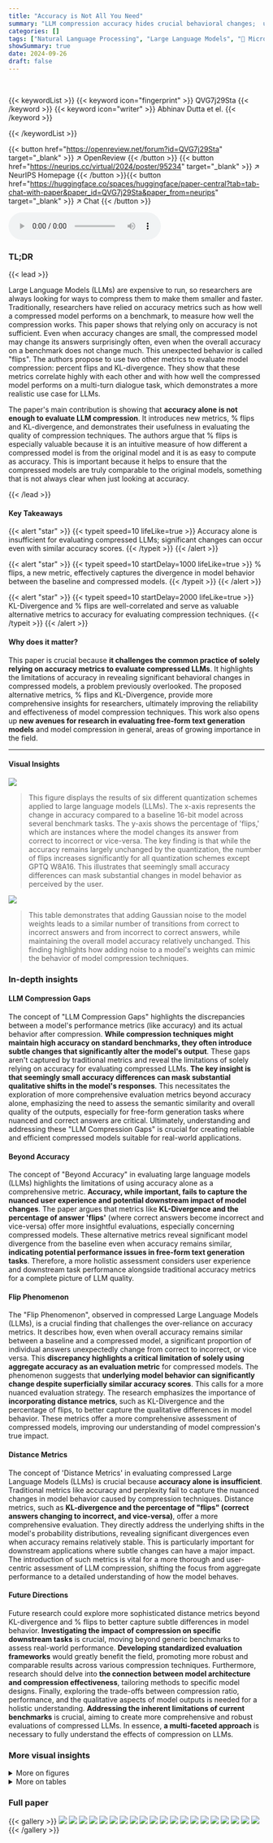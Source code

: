 ```yaml
---
title: "Accuracy is Not All You Need"
summary: "LLM compression accuracy hides crucial behavioral changes;  use % flips and KL-divergence for better evaluation."
categories: []
tags: ["Natural Language Processing", "Large Language Models", "🏢 Microsoft Research",]
showSummary: true
date: 2024-09-26
draft: false
---
```


<br>

{{< keywordList >}}
{{< keyword icon="fingerprint" >}} QVG7j29Sta {{< /keyword >}}
{{< keyword icon="writer" >}} Abhinav Dutta et el. {{< /keyword >}}
 
{{< /keywordList >}}

{{< button href="https://openreview.net/forum?id=QVG7j29Sta" target="_blank" >}}
↗ OpenReview
{{< /button >}}
{{< button href="https://neurips.cc/virtual/2024/poster/95234" target="_blank" >}}
↗ NeurIPS Homepage
{{< /button >}}{{< button href="https://huggingface.co/spaces/huggingface/paper-central?tab=tab-chat-with-paper&paper_id=QVG7j29Sta&paper_from=neurips" target="_blank" >}}
↗ Chat
{{< /button >}}



<audio controls>
    <source src="https://ai-paper-reviewer.com/QVG7j29Sta/podcast.wav" type="audio/wav">
    Your browser does not support the audio element.
</audio>


### TL;DR


{{< lead >}}

Large Language Models (LLMs) are expensive to run, so researchers are always looking for ways to compress them to make them smaller and faster. Traditionally, researchers have relied on accuracy metrics such as how well a compressed model performs on a benchmark, to measure how well the compression works. This paper shows that relying only on accuracy is not sufficient. Even when accuracy changes are small, the compressed model may change its answers surprisingly often, even when the overall accuracy on a benchmark does not change much. This unexpected behavior is called "flips". The authors propose to use two other metrics to evaluate model compression: percent flips and KL-divergence. They show that these metrics correlate highly with each other and with how well the compressed model performs on a multi-turn dialogue task, which demonstrates a more realistic use case for LLMs. 

The paper's main contribution is showing that **accuracy alone is not enough to evaluate LLM compression**. It introduces new metrics, % flips and KL-divergence, and demonstrates their usefulness in evaluating the quality of compression techniques. The authors argue that % flips is especially valuable because it is an intuitive measure of how different a compressed model is from the original model and it is as easy to compute as accuracy.  This is important because it helps to ensure that the compressed models are truly comparable to the original models, something that is not always clear when just looking at accuracy.

{{< /lead >}}


#### Key Takeaways

{{< alert "star" >}}
{{< typeit speed=10 lifeLike=true >}} Accuracy alone is insufficient for evaluating compressed LLMs; significant changes can occur even with similar accuracy scores. {{< /typeit >}}
{{< /alert >}}

{{< alert "star" >}}
{{< typeit speed=10 startDelay=1000 lifeLike=true >}} % flips, a new metric, effectively captures the divergence in model behavior between the baseline and compressed models. {{< /typeit >}}
{{< /alert >}}

{{< alert "star" >}}
{{< typeit speed=10 startDelay=2000 lifeLike=true >}} KL-Divergence and % flips are well-correlated and serve as valuable alternative metrics to accuracy for evaluating compression techniques. {{< /typeit >}}
{{< /alert >}}

#### Why does it matter?
This paper is crucial because **it challenges the common practice of solely relying on accuracy metrics to evaluate compressed LLMs**.  It highlights the limitations of accuracy in revealing significant behavioral changes in compressed models, a problem previously overlooked.  The proposed alternative metrics, % flips and KL-Divergence, provide more comprehensive insights for researchers, ultimately improving the reliability and effectiveness of model compression techniques.  This work also opens up **new avenues for research in evaluating free-form text generation models** and model compression in general, areas of growing importance in the field.

------
#### Visual Insights



![](https://ai-paper-reviewer.com/QVG7j29Sta/figures_1_1.jpg)

> This figure displays the results of six different quantization schemes applied to large language models (LLMs).  The x-axis represents the change in accuracy compared to a baseline 16-bit model across several benchmark tasks. The y-axis shows the percentage of 'flips,' which are instances where the model changes its answer from correct to incorrect or vice-versa.  The key finding is that while the accuracy remains largely unchanged by the quantization, the number of flips increases significantly for all quantization schemes except GPTQ W8A16. This illustrates that seemingly small accuracy differences can mask substantial changes in model behavior as perceived by the user.





![](https://ai-paper-reviewer.com/QVG7j29Sta/tables_2_1.jpg)

> This table demonstrates that adding Gaussian noise to the model weights leads to a similar number of transitions from correct to incorrect answers and from incorrect to correct answers, while maintaining the overall model accuracy relatively unchanged. This finding highlights how adding noise to a model's weights can mimic the behavior of model compression techniques.





### In-depth insights


#### LLM Compression Gaps
The concept of "LLM Compression Gaps" highlights the discrepancies between a model's performance metrics (like accuracy) and its actual behavior after compression.  **While compression techniques might maintain high accuracy on standard benchmarks, they often introduce subtle changes that significantly alter the model's output**. These gaps aren't captured by traditional metrics and reveal the limitations of solely relying on accuracy for evaluating compressed LLMs.  **The key insight is that seemingly small accuracy differences can mask substantial qualitative shifts in the model's responses**. This necessitates the exploration of more comprehensive evaluation metrics beyond accuracy alone, emphasizing the need to assess the semantic similarity and overall quality of the outputs, especially for free-form generation tasks where nuanced and correct answers are critical.  Ultimately, understanding and addressing these "LLM Compression Gaps" is crucial for creating reliable and efficient compressed models suitable for real-world applications.

#### Beyond Accuracy
The concept of "Beyond Accuracy" in evaluating large language models (LLMs) highlights the limitations of using accuracy alone as a comprehensive metric.  **Accuracy, while important, fails to capture the nuanced user experience and potential downstream impact of model changes**.  The paper argues that metrics like **KL-Divergence and the percentage of answer 'flips'** (where correct answers become incorrect and vice-versa) offer more insightful evaluations, especially concerning compressed models. These alternative metrics reveal significant model divergence from the baseline even when accuracy remains similar, **indicating potential performance issues in free-form text generation tasks**.  Therefore, a more holistic assessment considers user experience and downstream task performance alongside traditional accuracy metrics for a complete picture of LLM quality.

#### Flip Phenomenon
The "Flip Phenomenon", observed in compressed Large Language Models (LLMs), is a crucial finding that challenges the over-reliance on accuracy metrics.  It describes how, even when overall accuracy remains similar between a baseline and a compressed model, a significant proportion of individual answers unexpectedly change from correct to incorrect, or vice versa. This **discrepancy highlights a critical limitation of solely using aggregate accuracy as an evaluation metric** for compressed models.  The phenomenon suggests that **underlying model behavior can significantly change despite superficially similar accuracy scores**. This calls for a more nuanced evaluation strategy. The research emphasizes the importance of **incorporating distance metrics**, such as KL-Divergence and the percentage of flips, to better capture the qualitative differences in model behavior.  These metrics offer a more comprehensive assessment of compressed models, improving our understanding of model compression's true impact.

#### Distance Metrics
The concept of 'Distance Metrics' in evaluating compressed Large Language Models (LLMs) is crucial because **accuracy alone is insufficient**.  Traditional metrics like accuracy and perplexity fail to capture the nuanced changes in model behavior caused by compression techniques.  Distance metrics, such as **KL-divergence and the percentage of "flips" (correct answers changing to incorrect, and vice-versa)**, offer a more comprehensive evaluation.  They directly address the underlying shifts in the model's probability distributions, revealing significant divergences even when accuracy remains relatively stable. This is particularly important for downstream applications where subtle changes can have a major impact.  The introduction of such metrics is vital for a more thorough and user-centric assessment of LLM compression, shifting the focus from aggregate performance to a detailed understanding of how the model behaves.

#### Future Directions
Future research could explore more sophisticated distance metrics beyond KL-divergence and % flips to better capture subtle differences in model behavior.  **Investigating the impact of compression on specific downstream tasks** is crucial, moving beyond generic benchmarks to assess real-world performance.  **Developing standardized evaluation frameworks** would greatly benefit the field, promoting more robust and comparable results across various compression techniques.  Furthermore, research should delve into **the connection between model architecture and compression effectiveness**, tailoring methods to specific model designs.  Finally, exploring the trade-offs between compression ratio, performance, and the qualitative aspects of model outputs is needed for a holistic understanding.  **Addressing the inherent limitations of current benchmarks** is crucial, aiming to create more comprehensive and robust evaluations of compressed LLMs.  In essence, **a multi-faceted approach** is necessary to fully understand the effects of compression on LLMs.


### More visual insights

<details>
<summary>More on figures
</summary>


![](https://ai-paper-reviewer.com/QVG7j29Sta/figures_4_1.jpg)

> This figure displays the correlation between the percentage of flips and KL-Divergence across various model-quantization combinations.  It shows that as the percentage of flips increases, KL-Divergence also increases, indicating a strong positive correlation between the two metrics. This is true across three different tasks (ARC-Easy, ARC-Challenge, and MMLU 5-shot). The high correlation suggests that the flips metric can be used as a proxy for the KL-Divergence metric, which is more computationally expensive to calculate.  Each point on the graph represents a different model and quantization technique, as detailed in Table 4 of the paper.


![](https://ai-paper-reviewer.com/QVG7j29Sta/figures_5_1.jpg)

> This figure shows the accuracy difference and percentage of flips for two different LLMs compression techniques, namely, layer dropping and WANDA pruning, on the MMLU 5-shot task.  The x-axis represents the fraction of layers dropped or sparsity, while the y-axis shows the percentage change in accuracy and the percentage of flips. The plot demonstrates that even when there is negligible change in accuracy (as measured by the difference from the baseline), there is a steady increase in the number of flips as the number of layers dropped or sparsity increases. This finding highlights that accuracy alone might not be sufficient to evaluate the quality of compressed models.


![](https://ai-paper-reviewer.com/QVG7j29Sta/figures_6_1.jpg)

> This figure shows the relationship between the probability of an answer changing (i.e., flipping from correct to incorrect or vice versa) and the top margin of the model's prediction for a given question. The top margin is defined as the difference in probability between the most probable answer and the second most probable answer. The figure demonstrates that when the top margin is low (indicating low confidence in the model's prediction), there is a greater chance that the answer will change after quantization. The result is consistent across several LLMs and benchmarks.


![](https://ai-paper-reviewer.com/QVG7j29Sta/figures_6_2.jpg)

> This figure shows the relationship between the change in prediction probability and the baseline top margin for the MMLU 5-shot benchmark.  The x-axis represents the baseline top margin, while the y-axis shows the absolute difference in prediction probability between the quantized and baseline models for each answer choice. The BnB W4A4 quantization scheme was used. The results demonstrate that the change in prediction probability is more significant when the baseline top margin is low.  This observation remains consistent across different quantization schemes, indicating a correlation between prediction confidence and the likelihood of answer changes during quantization.


![](https://ai-paper-reviewer.com/QVG7j29Sta/figures_8_1.jpg)

> This figure compares the correlation between the percentage of flips (a metric indicating changes in answers from correct to incorrect or vice versa) and the difference in MT-Bench scores (a multi-turn dialogue task evaluating free-form text generation capabilities). The left subplot shows a strong negative correlation between flips and MT-Bench scores for Llama2-70b and Yi-34b chat models. The right subplot indicates a weaker positive correlation between accuracy difference and MT-Bench scores. This suggests that flips are a more reliable indicator of downstream task performance compared to just accuracy differences.


![](https://ai-paper-reviewer.com/QVG7j29Sta/figures_8_2.jpg)

> This figure shows the results of six different quantization schemes applied to four different large language models (LLMs) across seven benchmark tasks.  The key finding is that while the change in accuracy between the baseline (16-bit) models and the quantized models is minimal (almost negligible), there is a significant number of 'flips.' Flips refer to instances where a correct answer from the baseline model becomes incorrect in the quantized model, and vice versa.  The only exception to this trend is the GPTQ W8A16 scheme. This highlights a critical limitation of using accuracy alone as a metric for evaluating LLM compression techniques, as it masks the significant divergence in model behavior revealed by the high number of flips. The figure visually represents this divergence, suggesting that using only accuracy as an evaluation metric can be misleading.


![](https://ai-paper-reviewer.com/QVG7j29Sta/figures_24_1.jpg)

> This figure shows the relationship between the change in prediction probability and the baseline top margin for the MMLU 5-shot benchmark.  The x-axis represents the baseline top margin, which is the difference between the highest and second-highest probabilities assigned to answer choices. The y-axis represents the absolute difference in prediction probabilities between the quantized model and the baseline model, summed across all answer choices.  The figure uses the BnB W4A4 quantization scheme, but the trend holds across other quantization schemes as well.  It demonstrates that when the baseline top margin is low (indicating less model certainty), the change in prediction probabilities is higher, suggesting a greater impact from quantization.


![](https://ai-paper-reviewer.com/QVG7j29Sta/figures_24_2.jpg)

> This figure shows the relationship between the change in prediction probability of multiple-choice answers and the baseline top margin in the MMLU 5-shot benchmark after applying BnB W4A4 quantization.  The x-axis represents the baseline top margin, and the y-axis represents the absolute difference in prediction probabilities between the baseline and quantized models. The plot indicates a strong correlation between a low baseline top margin and a larger change in prediction probabilities after quantization. This correlation is consistent across different quantization schemes.


![](https://ai-paper-reviewer.com/QVG7j29Sta/figures_24_3.jpg)

> The figure shows the relationship between sparsity, accuracy difference, and flips for the SliceGPT model.  As sparsity increases, the accuracy difference remains relatively low, indicating that the model's overall accuracy is preserved. However, the number of flips increases significantly, implying a considerable divergence in model behavior despite similar accuracy scores.


![](https://ai-paper-reviewer.com/QVG7j29Sta/figures_25_1.jpg)

> This figure shows the accuracy difference and percentage of flips for two model compression techniques: dropping the last n layers and WANDA pruning.  The Llama2-13b model was used with the MMLU 5-shot benchmark.  The key takeaway is that even when the accuracy remains similar to the baseline (16-bit model), the number of flips (changes from correct to incorrect answers and vice-versa) significantly increases as more layers are dropped or more sparsity is introduced using the pruning method. This highlights that accuracy alone might not be enough to evaluate compression techniques and other metrics, such as flips, are needed to capture the underlying differences in model behavior.


![](https://ai-paper-reviewer.com/QVG7j29Sta/figures_25_2.jpg)

> This figure shows the relationship between the sparsity of a model, resulting from the application of the SliceGPT compression technique, and two key metrics: accuracy difference and percentage of flips.  The x-axis represents the sparsity level, ranging from 0 to 0.5, indicating the fraction of model parameters removed. The y-axis displays the percentage change in accuracy and the percentage of flips.  The graph indicates that as sparsity increases, there is a gradual increase in the percentage of flips, even when the change in accuracy is relatively modest.  This highlights the potential divergence between the original and compressed model's behavior, even with similar accuracy scores.


![](https://ai-paper-reviewer.com/QVG7j29Sta/figures_25_3.jpg)

> This figure displays the results of six different quantization schemes applied to four large language models (LLMs) across seven distinct tasks.  The x-axis represents the percentage change in accuracy compared to a 16-bit baseline model, while the y-axis shows the baseline accuracy. Each point on the graph represents a specific model and quantization scheme combination applied to one of the tasks.  The key finding is that, despite minimal changes in accuracy (most are within ±2%), there is a substantial increase in the percentage of 'flips' (instances where correct answers become incorrect, or vice-versa) for most of the quantization techniques, except GPTQ W8A16. This suggests that while the overall accuracy might be similar, the compressed models behave considerably differently from the original model at the granular answer level.


![](https://ai-paper-reviewer.com/QVG7j29Sta/figures_26_1.jpg)

> This figure shows the correlation between two distance metrics: the percentage of flips and the KL divergence. Each point represents a specific model and its corresponding quantization technique used in the study, as detailed in Table 4. The strong correlation observed suggests that the percentage of flips can serve as a useful proxy for KL divergence, a more computationally expensive metric. This finding supports the paper's argument that the percentage of flips is a valuable metric for evaluating the quality of LLM compression.


![](https://ai-paper-reviewer.com/QVG7j29Sta/figures_31_1.jpg)

> This figure shows the results of six different quantization schemes applied to four large language models (LLMs) across seven different benchmark tasks.  While the accuracy change compared to the baseline 16-bit models is negligible (within 2%), a significant number of 'flips' (changes in answers from correct to incorrect or vice versa) are observed for most quantization methods. This indicates that although overall accuracy remains similar, the underlying behavior of the compressed models significantly deviates from the baseline, highlighting the inadequacy of using accuracy alone as an evaluation metric.


</details>




<details>
<summary>More on tables
</summary>


![](https://ai-paper-reviewer.com/QVG7j29Sta/tables_7_1.jpg)
> This table presents the MT-Bench average scores for various quantized models.  MT-Bench evaluates the free-form text generation capabilities of large language models. The scores are averages across two turns in the benchmark, with GPT-4 acting as an automated judge.  The table shows how different quantization techniques affect the overall performance of the models on the MT-Bench task, comparing them to the baseline 16-bit models.  Lower scores indicate poorer performance in free-form text generation.

![](https://ai-paper-reviewer.com/QVG7j29Sta/tables_8_1.jpg)
> This table presents the average scores obtained from evaluating the performance of various quantized language models on the MT-Bench task.  The evaluation was conducted using GPT-4 as an automated judge.  The table shows the average scores for two turns in the MT-Bench benchmark, allowing for a comparison of model performance across different quantization techniques (BnB W8A8, GPTQ W8A16, SQ W8A8, GPTQ W4A16, AWQ W4A16, BnB W4A4) and various model sizes (Llama-2 7b chat, Llama-2 13b chat, Llama-2 70b chat, Yi-6b chat, Yi-34b chat).  It demonstrates the impact of different compression techniques on the quality of free-form text generation in a multi-turn dialogue setting.

![](https://ai-paper-reviewer.com/QVG7j29Sta/tables_16_1.jpg)
> This table presents the results of evaluating the performance of different quantization schemes on the MMLU 5-shot task.  It compares the accuracy and the percentage of 'flips' (instances where the model's answer changes from correct to incorrect or vice versa) for various models (Llama2-7b chat, Llama2-13b chat, Llama2-70b chat, Yi-6b chat, and Yi-34b chat) using six different quantization schemes (BnB W8A8, GPTQ W8A16, SQ W8A8, GPTQ W4A16, AWQ W4A16, and BnB W4A4).  A key observation is that while the accuracy change is minimal for most schemes, the flip percentage is significantly higher for most quantization techniques than the baseline, indicating that there are considerable differences in the output of these models despite similar accuracy numbers. The exception is GPTQ W8A16, which exhibits negligible flips.

![](https://ai-paper-reviewer.com/QVG7j29Sta/tables_16_2.jpg)
> This table presents the results of a zero-shot experiment on the PIQA dataset using various quantization schemes.  It shows the change in accuracy and the percentage of 'flips' (instances where a model's answer changes from correct to incorrect or vice versa) compared to a 16-bit baseline model for Llama-2 7b, Llama-2 13b, Llama-2 70b, Yi-6b, and Yi-34b chat models.  Different quantization methods (BnB W8A8, GPTQ W8A16, SQ W8A8, GPTQ W4A16, AWQ W4A16, BnB W4A4) are evaluated.

![](https://ai-paper-reviewer.com/QVG7j29Sta/tables_16_3.jpg)
> This table presents the results of evaluating six quantization schemes on the Hellaswag benchmark task. For each quantization scheme, the table shows the change in accuracy (percentage) and the percentage of flips compared to the baseline 16-bit model.  The results are broken down by model (Llama2-7b chat, Llama2-13b chat, Llama2-70b chat, Yi-6b chat, Yi-34b chat).  The table highlights the negligible difference in accuracy across different compression methods while simultaneously revealing the significant number of flips (indicating large underlying changes not captured by accuracy alone), except for the GPTQ W8A16 scheme.

![](https://ai-paper-reviewer.com/QVG7j29Sta/tables_17_1.jpg)
> This table presents the results of experiments conducted on the ARC Easy dataset using a 0-shot setting.  It shows the change in accuracy and the percentage of flips observed for several different quantization schemes applied to various large language models.  The data illustrates the impact of these compression techniques on model behavior, highlighting the trade-off between maintaining accuracy and minimizing changes in the model's output.  A significant finding is the high number of flips, even when the overall accuracy is preserved, demonstrating that accuracy alone may not fully reflect the effect of these techniques on user experience.

![](https://ai-paper-reviewer.com/QVG7j29Sta/tables_17_2.jpg)
> This table presents the results of evaluating the impact of six different quantization techniques on the ARC Challenge dataset.  The table shows the change in accuracy and the percentage of 'flips' (instances where a correct answer becomes incorrect, or vice versa) compared to a 16-bit baseline model.  The results are broken down by model (Llama2 7b, 13b, 70b, and Yi 6b, 34b chat models) and quantization scheme (BnB W8A8, GPTQ W8A16, SQ W8A8, GPTQ W4A16, AWQ W4A16, BnB W4A4).  It highlights the observation that while accuracy changes are often negligible,  the percentage of flips can be substantial, indicating significant differences in the models' behavior even with similar accuracy.

![](https://ai-paper-reviewer.com/QVG7j29Sta/tables_17_3.jpg)
> This table presents the results for the TriviaQA task, using a 5-shot setting.  It shows the baseline accuracy of the 16-bit model and the change in accuracy and percentage of flips for various lower-bit quantization schemes (BnB W8A8, BnB W4A4).  The table allows comparison of the performance of different quantization methods on this specific task, highlighting the trade-off between accuracy and the number of 'flips' (where correct answers become incorrect and vice-versa).

![](https://ai-paper-reviewer.com/QVG7j29Sta/tables_17_4.jpg)
> This table presents the results of experiments on the MMLU 5-shot task using different quantization schemes.  It shows that while the change in accuracy between the baseline 16-bit model and the quantized models is small (less than 2%), there's a significant difference in the number of 'flips' (changes from correct to incorrect answers and vice-versa).  The table highlights the extent of this divergence for various models and quantization techniques, indicating that accuracy alone is an insufficient metric for evaluating model compression.

![](https://ai-paper-reviewer.com/QVG7j29Sta/tables_17_5.jpg)
> This table presents the results of experiments conducted on pretrained language models using the MMLU 5-shot benchmark.  It shows the change in accuracy and the percentage of 'flips' (changes in answers from correct to incorrect, or vice versa) for various quantization schemes compared to a 16-bit baseline model. The models evaluated include Llama2-7b, Llama2-13b, Llama2-70b, Yi-6b, and Yi-34b.  Quantization techniques used are BnB W8A8, GPTQ W8A16, SQ W8A8, GPTQ W4A16, AWQ W4A16, and BnB W4A4. The table quantifies the impact of different quantization methods on model accuracy and answer consistency.

![](https://ai-paper-reviewer.com/QVG7j29Sta/tables_17_6.jpg)
> This table presents the results of applying six different quantization schemes to five different large language models (LLMs) on the MMLU 5-shot task. The goal was to evaluate the impact of quantization on model accuracy and a new metric called 'flips.'  Flips measure the proportion of answers that change from correct to incorrect or vice-versa when comparing the quantized model to the baseline 16-bit model. The table shows that while the change in accuracy is minimal (between 0% and 2%), the number of flips is substantially larger for most quantization methods (except for GPTQ W8A16). This suggests that even when accuracy remains similar, the underlying model behavior can differ significantly due to quantization, highlighting the insufficiency of using accuracy alone for evaluation.

![](https://ai-paper-reviewer.com/QVG7j29Sta/tables_17_7.jpg)
> This table presents the results of an experiment evaluating the impact of various quantization schemes on the accuracy and the number of 'flips' (changes in answers from correct to incorrect or vice-versa) in the MMLU (Massive Multitask Language Understanding) 5-shot benchmark.  It compares six different quantization techniques across four different language models (Llama2-7b chat, Llama2-13b chat, Llama2-70b chat, Yi-6b chat, and Yi-34b chat). The results show that while the overall accuracy remains largely unchanged, the number of flips varies significantly across different quantization methods, indicating a substantial divergence in model behavior despite similar accuracy scores.

![](https://ai-paper-reviewer.com/QVG7j29Sta/tables_18_1.jpg)
> This table presents the MT-Bench scores for the first turn of the multi-turn dialogue task.  The scores are presented for various models and quantization methods.  The 16-bit model serves as a baseline, allowing for comparison across different compression techniques.  Higher scores indicate better performance.

![](https://ai-paper-reviewer.com/QVG7j29Sta/tables_18_2.jpg)
> This table presents the MT-Bench scores for the second turn of the multi-turn dialogue task.  The scores represent the average performance of various quantized models (using different quantization techniques and bit-depths) on the MT-Bench benchmark.  The baseline 16-bit model is included for comparison.  The table shows how the different compression methods impact the model's performance on this specific turn of the task.

![](https://ai-paper-reviewer.com/QVG7j29Sta/tables_18_3.jpg)
> This table presents the results of a five-shot accuracy evaluation on the MMLU benchmark for various LLMs and different quantization schemes.  The baseline accuracy is shown alongside the change in accuracy and the percentage of flips observed when compared to the baseline 16-bit model. The table helps to quantify the divergence between the baseline and compressed models, even when accuracy differences are negligible.  The models compared are Qwen2-1.5B, Qwen2-7B, Qwen2-72B, Llama3-8B, and Llama3-70B.  The quantization methods are BnB W8A8, GPTQ W8A16, GPTQ W4A16, AWQ W4A16, and BnB W4A4.

![](https://ai-paper-reviewer.com/QVG7j29Sta/tables_19_1.jpg)
> This table presents the results of the MMLU 5-shot experiments, comparing the performance of various quantized models against a 16-bit baseline.  For several models (Qwen-2 and Llama-3 families), it shows the change in accuracy and the percentage of 'flips' (answers changing from correct to incorrect or vice versa) for different quantization schemes (BnB W8A8, GPTQ W8A16, GPTQ W4A16, AWQ W4A16, BnB W4A4). The table highlights how even when accuracy remains relatively stable across various quantization techniques, the number of flips can vary significantly, indicating divergence in model behavior despite similar overall accuracy scores.

![](https://ai-paper-reviewer.com/QVG7j29Sta/tables_19_2.jpg)
> This table presents the results of the ARC-Challenge (a question answering benchmark) zero-shot experiment.  It shows the change in accuracy and the percentage of 'flips' (instances where a model changed an answer from correct to incorrect or vice versa) for various quantization schemes (BnB W8A8, GPTQ W8A16, SQ W8A8, GPTQ W4A16, AWQ W4A16, BnB W4A4) compared to a 16-bit baseline model.  The models used are Qwen2-1.5B, Qwen2-7B, Qwen2-72B, Llama3-8B, and Llama3-70B.  NA indicates that the data was not available for that specific model and quantization technique.

![](https://ai-paper-reviewer.com/QVG7j29Sta/tables_19_3.jpg)
> This table presents the results of evaluating the MATH dataset (a multiple-choice question-answering task) using various quantization methods. It shows the change in accuracy and the percentage of flips (answers changing from correct to incorrect or vice versa) compared to a 16-bit baseline model for different quantization techniques (BnB W8A8, GPTQ W8A16, GPTQ W4A16, AWQ W4A16, BnB W4A4).  The results are displayed for different model sizes (Qwen2-1.5B, Qwen2-7B, Qwen2-72B, Llama3-8B, Llama3-70B), demonstrating the impact of quantization on accuracy and answer consistency.

![](https://ai-paper-reviewer.com/QVG7j29Sta/tables_19_4.jpg)
> This table presents the results of GSM8k (8-shot) experiments, evaluating the impact of various quantization schemes on model accuracy and flips.  The table compares the baseline 16-bit model to several quantized versions (BnB W8A8, GPTQ W8A16, GPTQ W4A16, AWQ W4A16, BnB W4A4), showing the percentage change in accuracy and the percentage of flips observed for each quantized model.  A flip is defined as an answer changing from correct to incorrect or vice versa.  The table is part of an analysis demonstrating that accuracy alone is insufficient for assessing the quality of compressed LLMs; the high number of flips indicates a substantial divergence in model behavior, despite only minor accuracy differences.

![](https://ai-paper-reviewer.com/QVG7j29Sta/tables_19_5.jpg)
> This table presents the results of experiments on the MMLU benchmark with 5-shot setting.  It shows the change in accuracy and the percentage of flips for various quantization schemes applied to Llama-3 and Qwen-2 families of models, in comparison to a 16-bit baseline model. The table helps demonstrate that even with negligible accuracy changes, a significant number of flips can occur due to quantization, highlighting the limitations of accuracy alone as a metric for assessing compressed models.

![](https://ai-paper-reviewer.com/QVG7j29Sta/tables_20_1.jpg)
> This table presents the results of evaluating three different large language models (LLMs) using the BFCL-greedy benchmark. The BFCL-greedy benchmark is a tweaked version of the standard BFCL benchmark that uses greedy decoding instead of top-p sampling. This allows for a more direct measurement of the impact of quantization on model performance, without the added noise introduced by sampling. The table shows the change in accuracy and the percentage of 'flips' (changes in answers from correct to incorrect, or vice versa) for each model when different quantization techniques are applied.  The models evaluated are Gemma-2B-it, Gemma-7B-it, and Llama-3-8B-Instruct.  The quantization techniques used are GPTQ W8A16, GPTQ W4A16, and AWQ W4A16.  The results demonstrate that while accuracy may not change significantly, the number of flips can increase substantially with quantization, indicating a divergence in model behavior.

![](https://ai-paper-reviewer.com/QVG7j29Sta/tables_20_2.jpg)
> This table presents the results of evaluating the BFCL task using the standard BFCL evaluation method (top_p sampling).  It shows the change in accuracy and the percentage of flips observed in Llama-3-8B-Instruct model with 16-bit baseline and different quantization schemes. The table highlights the significant percentage change in flips observed, even with small changes in accuracy, for two different runs of the 16-bit model and for GPTQ W8A16 and GPTQ W4A16.

![](https://ai-paper-reviewer.com/QVG7j29Sta/tables_22_1.jpg)
> This table presents the results of experiments on the MMLU benchmark (5-shot setting) using various quantization schemes.  The accuracy change from the baseline 16-bit model is minimal for all schemes (within 2%). However, the percentage of 'flips' (changes in answers from correct to incorrect or vice versa) is significant for all but one quantization method (GPTQ W8A16), suggesting that while accuracy remains largely unchanged, the compressed models behave differently from the baseline.

![](https://ai-paper-reviewer.com/QVG7j29Sta/tables_22_2.jpg)
> This table shows the overlap coefficient between pairs of quantization schemes. The overlap coefficient measures the proportion of samples that were impacted by both quantization schemes in a set of samples that were impacted by at least one of the quantization schemes. The higher the overlap coefficient, the higher the consistency between quantization schemes.  The results are calculated using Llama2-70b, MMLU, 5-shot and 15k questions.

![](https://ai-paper-reviewer.com/QVG7j29Sta/tables_22_3.jpg)
> This table shows the average top margin for correct and incorrect answers across different datasets and LLMs.  The top margin is calculated as the difference between the probability assigned to the correct option and the probability assigned to the next most likely option.  A higher top margin indicates greater confidence in the model's prediction. The table demonstrates that when a model’s prediction is correct, the top margin is generally much higher than when the prediction is incorrect.

![](https://ai-paper-reviewer.com/QVG7j29Sta/tables_23_1.jpg)
> This table presents the percentage of correct and incorrect answers that changed after applying different quantization methods to the Llama2 and Yi models on the MMLU 5-shot benchmark. The results show that a greater proportion of incorrect answers changed compared to correct answers after quantization.

![](https://ai-paper-reviewer.com/QVG7j29Sta/tables_23_2.jpg)
> This table presents the results of evaluating various quantization schemes on the MMLU 5-shot task.  It compares the accuracy and the percentage of 'flips' (instances where a model changed its answer from correct to incorrect or vice versa) for different models (Llama2-7b, Llama2-13b, Llama2-70b, Yi-6b, Yi-34b) using six different quantization schemes (BnB W8A8, GPTQ W8A16, SQ W8A8, GPTQ W4A16, AWQ W4A16, BnB W4A4).  The key observation is that while the change in accuracy across different quantization schemes is small (between 0 and 2%),  the number of 'flips' significantly increases for most schemes, indicating a notable divergence in the model's behavior even when the overall accuracy remains similar.  This emphasizes the limitations of using accuracy alone to evaluate compressed models.

![](https://ai-paper-reviewer.com/QVG7j29Sta/tables_28_1.jpg)
> This table shows the percentage of correct and incorrect answers that changed from the baseline model to the quantized model for the MMLU 5-shot task.  The results are broken down by quantization method (BnB 8bit, SQ 8bit, GPTQ 4bit, AWQ 4bit, BnB 4bit) and model (Llama2-7b chat, Llama2-13b chat, Llama2-70b chat, Yi-6b chat, Yi-34b chat). A noteworthy observation is that a higher percentage of incorrect answers changed compared to correct answers.

![](https://ai-paper-reviewer.com/QVG7j29Sta/tables_28_2.jpg)
> This table shows the percentage of correct and incorrect answers that changed in the MMLU 5-shot experiment after applying different quantization methods.  The data is broken down for different models (Llama2-7b chat, Llama2-13b chat, Llama2-70b chat, Yi-6b chat, and Yi-34b chat). For each model and quantization technique, the table presents two numbers: the percentage of initially correct answers that became incorrect and the percentage of initially incorrect answers that became correct. This data demonstrates the phenomenon of 'flips', where a significant proportion of correct answers become incorrect and vice-versa, even when overall accuracy remains relatively unchanged. The table highlights that a considerably higher percentage of incorrect answers change compared to correct answers.

![](https://ai-paper-reviewer.com/QVG7j29Sta/tables_28_3.jpg)
> This table presents a qualitative evaluation of the Llama2-70B-chat model's performance on ten MT-Bench prompts.  The authors provide a summary of the model's responses, categorized by 16-bit, 8-bit, and 4-bit versions, and highlighting key differences and errors. Complete responses are available in the appendix.

![](https://ai-paper-reviewer.com/QVG7j29Sta/tables_29_1.jpg)
> This table presents the results of experiments conducted on several large language models (LLMs) using various quantization schemes.  The goal was to evaluate the impact of quantization on the model's accuracy and the frequency of 'flips' (changes from correct to incorrect answers, or vice versa). The table shows that while the change in accuracy is minimal for most quantization schemes, the percentage of flips is substantial in many cases, suggesting that model behavior can significantly differ even when aggregate accuracy remains similar.  This highlights the limitations of using accuracy alone as a metric for evaluating model compression.

![](https://ai-paper-reviewer.com/QVG7j29Sta/tables_29_2.jpg)
> This table demonstrates the effect of adding Gaussian noise to the model weights.  It shows that adding noise causes a roughly equal number of correct answers to become incorrect and incorrect answers to become correct, while leaving the overall accuracy relatively unchanged. This highlights the limitations of using accuracy alone as an evaluation metric for compressed models, as large underlying changes can occur without a significant change in overall accuracy.

![](https://ai-paper-reviewer.com/QVG7j29Sta/tables_29_3.jpg)
> This table presents the average scores for the two turns in the MT-Bench benchmark, as evaluated by GPT-4.  It compares the performance of different quantized models against the baseline (16-bit) model across various Llama and Yi model sizes. The scores reflect the quality of the model's free-form text generation capabilities in a multi-turn dialogue task.  Higher scores indicate better performance.  The table is useful in assessing how different quantization techniques affect the performance of the model on a more complex, open-ended task.

![](https://ai-paper-reviewer.com/QVG7j29Sta/tables_30_1.jpg)
> This table presents the average scores obtained from evaluating different quantized models on the MT-Bench task.  The evaluation was performed using GPT-4 as an automated judge, considering both turn 1 and turn 2 responses separately.  The table allows for a comparison of the performance of various compression techniques (indicated by the model names and quantization schemes) across multiple LLMs (Llama-2 and Yi families). Lower scores indicate poorer performance in the free-form text generation task.

![](https://ai-paper-reviewer.com/QVG7j29Sta/tables_30_2.jpg)
> This table presents the average scores obtained from evaluating various quantized models using the MT-Bench benchmark, with GPT-4 acting as the automated judge.  The scores reflect the models' performance on a multi-turn dialogue task and are broken down by model (Llama-2 7B chat, Llama-2 13B chat, Llama-2 70B chat, Yi-6B chat, Yi-34B chat) and quantization technique (16bit, BnB W8A8, GPTQ W8A16, SQ W8A8, GPTQ W4A16, AWQ W4A16, BnB W4A4).  Lower scores indicate poorer performance. The table highlights the impact of different quantization techniques on the models' ability to generate coherent and relevant responses in a conversational setting.

</details>




### Full paper

{{< gallery >}}
<img src="https://ai-paper-reviewer.com/QVG7j29Sta/1.png" class="grid-w50 md:grid-w33 xl:grid-w25" />
<img src="https://ai-paper-reviewer.com/QVG7j29Sta/2.png" class="grid-w50 md:grid-w33 xl:grid-w25" />
<img src="https://ai-paper-reviewer.com/QVG7j29Sta/3.png" class="grid-w50 md:grid-w33 xl:grid-w25" />
<img src="https://ai-paper-reviewer.com/QVG7j29Sta/4.png" class="grid-w50 md:grid-w33 xl:grid-w25" />
<img src="https://ai-paper-reviewer.com/QVG7j29Sta/5.png" class="grid-w50 md:grid-w33 xl:grid-w25" />
<img src="https://ai-paper-reviewer.com/QVG7j29Sta/6.png" class="grid-w50 md:grid-w33 xl:grid-w25" />
<img src="https://ai-paper-reviewer.com/QVG7j29Sta/7.png" class="grid-w50 md:grid-w33 xl:grid-w25" />
<img src="https://ai-paper-reviewer.com/QVG7j29Sta/8.png" class="grid-w50 md:grid-w33 xl:grid-w25" />
<img src="https://ai-paper-reviewer.com/QVG7j29Sta/9.png" class="grid-w50 md:grid-w33 xl:grid-w25" />
<img src="https://ai-paper-reviewer.com/QVG7j29Sta/10.png" class="grid-w50 md:grid-w33 xl:grid-w25" />
<img src="https://ai-paper-reviewer.com/QVG7j29Sta/11.png" class="grid-w50 md:grid-w33 xl:grid-w25" />
<img src="https://ai-paper-reviewer.com/QVG7j29Sta/12.png" class="grid-w50 md:grid-w33 xl:grid-w25" />
<img src="https://ai-paper-reviewer.com/QVG7j29Sta/13.png" class="grid-w50 md:grid-w33 xl:grid-w25" />
<img src="https://ai-paper-reviewer.com/QVG7j29Sta/14.png" class="grid-w50 md:grid-w33 xl:grid-w25" />
<img src="https://ai-paper-reviewer.com/QVG7j29Sta/15.png" class="grid-w50 md:grid-w33 xl:grid-w25" />
<img src="https://ai-paper-reviewer.com/QVG7j29Sta/16.png" class="grid-w50 md:grid-w33 xl:grid-w25" />
<img src="https://ai-paper-reviewer.com/QVG7j29Sta/17.png" class="grid-w50 md:grid-w33 xl:grid-w25" />
<img src="https://ai-paper-reviewer.com/QVG7j29Sta/18.png" class="grid-w50 md:grid-w33 xl:grid-w25" />
<img src="https://ai-paper-reviewer.com/QVG7j29Sta/19.png" class="grid-w50 md:grid-w33 xl:grid-w25" />
<img src="https://ai-paper-reviewer.com/QVG7j29Sta/20.png" class="grid-w50 md:grid-w33 xl:grid-w25" />
{{< /gallery >}}